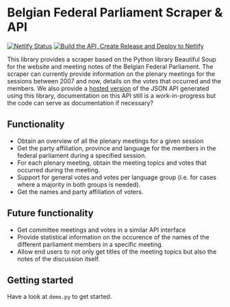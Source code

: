 # Belgian Federal Parliament Scraper & API
[![Netlify Status](https://api.netlify.com/api/v1/badges/2cbbf08b-eacf-400e-9fcd-ebaafd7ebb5e/deploy-status)](https://app.netlify.com/sites/sleepy-albattani-62fa38/deploys)
[![Build the API, Create Release and Deploy to Netlify](https://github.com/laurensdeb/Federal-Parliament-Scraper/actions/workflows/main.yml/badge.svg?branch=main)](https://github.com/laurensdeb/Federal-Parliament-Scraper/actions/workflows/main.yml)

This library provides a scraper based on the Python library Beautiful Soup for the website and meeting notes of the Belgian Federal Parliament. The scraper can currently provide information on the plenary meetings for the sessions between 2007 and now, details on the votes that occurred and the members. We also provide a [hosted version](https://parlement.thundr.be) of the JSON API generated using this library, documentation on this API still is a work-in-progress but the code can serve as documentation if necessary?
## Functionality
- Obtain an overview of all the plenary meetings for a given session
- Get the party affiliation, province and language for the members in the federal parliament during a specified session.
- For each plenary meeting, obtain the meeting topics and votes that occurred during the meeting.
- Support for general votes and votes per language group (i.e. for cases where a majority in both groups is needed).
- Get the names and party affiliation of voters.

## Future functionality
- Get committee meetings and votes in a similar API interface
- Provide statistical information on the occurence of the names of the different parliament members in a specific meeting.
- Allow end users to not only get titles of the meeting topics but also the notes of the discussion itself.

## Getting started
Have a look at `demo.py` to get started.
